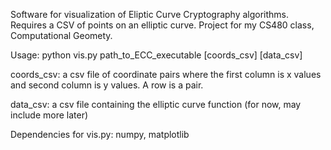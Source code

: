 Software for visualization of Eliptic Curve Cryptography algorithms. Requires a CSV of points on an elliptic curve.
Project for my CS480 class, Computational Geomety.

Usage:
python vis.py path_to_ECC_executable [coords_csv] [data_csv]

coords_csv: a csv file of coordinate pairs where the first column is x values and second column is y values. A row is a pair.

data_csv: a csv file containing the elliptic curve function (for now, may include more later)

Dependencies for vis.py: numpy, matplotlib
